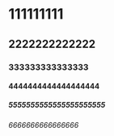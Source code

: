 # 111111111

## 2222222222222

### 333333333333333

#### 4444444444444444444

##### 5555555555555555555555

###### 6666666666666666
